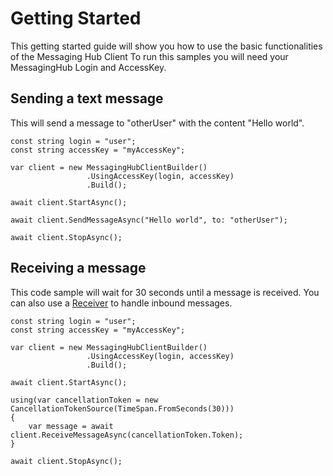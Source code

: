 # Getting Started

This getting started guide will show you how to use the basic functionalities of the Messaging Hub Client 
To run this samples you will need your MessagingHub Login and AccessKey.

## Sending a text message

This will send a message to "otherUser" with the content "Hello world".

```
const string login = "user";
const string accessKey = "myAccessKey";

var client = new MessagingHubClientBuilder()
                 .UsingAccessKey(login, accessKey)
                 .Build();

await client.StartAsync();

await client.SendMessageAsync("Hello world", to: "otherUser");

await client.StopAsync();

```

## Receiving a message

This code sample will wait for 30 seconds until a message is received.
You can also use a [Receiver](http://messaginghub.io/docs/sdks/messages) to handle inbound messages.

```
const string login = "user";
const string accessKey = "myAccessKey";

var client = new MessagingHubClientBuilder()
                 .UsingAccessKey(login, accessKey)
                 .Build();

await client.StartAsync();

using(var cancellationToken = new CancellationTokenSource(TimeSpan.FromSeconds(30)))
{
    var message = await client.ReceiveMessageAsync(cancellationToken.Token);
}

await client.StopAsync();

```

